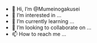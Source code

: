 - 👋 Hi, I’m @Mumeinogakusei
- 👀 I’m interested in ...
- 🌱 I’m currently learning ...
- 💞️ I’m looking to collaborate on ...
- 📫 How to reach me ...

<!---
Mumeinogakusei/Mumeinogakusei is a ✨ special ✨ repository because its `README.md` (this file) appears on your GitHub profile.
You can click the Preview link to take a look at your changes.
--->
